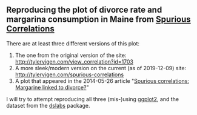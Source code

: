 ## Reproducing the plot of divorce rate and margarina consumption in Maine from [Spurious Correlations]()

There are at least three different versions of this plot:

1. The one from the original version of the site: http://tylervigen.com/view_correlation?id=1703
2. A more sleek/modern version on the current (as of 2019-12-09) site: http://tylervigen.com/spurious-correlations
3. A plot that appeared in the 2014-05-26 article "[Spurious correlations: Margarine linked to divorce?](https://www.bbc.com/news/magazine-27537142)"

I will try to attempt reproducing all three (mis-)using [ggplot2](https://github.com/rafalab/dslabs/), and the dataset from the [dslabs](https://github.com/rafalab/dslabs/) package.